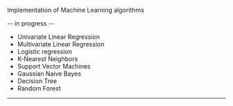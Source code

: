 Implementation of Machine Learning algorithms 

-- in progress --

- Univariate Linear Regression
- Multivariate Linear Regression
- Logistic regression
- K-Nearest Neighbors
- Support Vector Machines
- Gaussian Naive Bayes
- Decision Tree
- Random Forest

---
